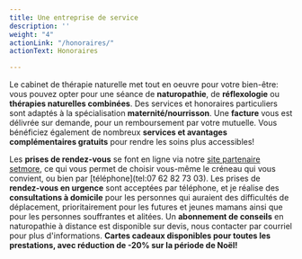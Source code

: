 ```yaml
---
title: Une entreprise de service
description: ''
weight: "4"
actionLink: "/honoraires/"
actionText: Honoraires

---
```

Le cabinet de thérapie naturelle met tout en oeuvre pour votre bien-être: vous pouvez opter pour une séance de **naturopathie**, de **réflexologie** ou **thérapies naturelles combinées**. Des services et honoraires particuliers sont adaptés à la spécialisation **maternité/nourrisson**. Une **facture** vous est délivrée sur demande, pour un remboursement par votre mutuelle. Vous bénéficiez également de nombreux  **services et avantages complémentaires gratuits** pour rendre les soins plus accessibles!

Les **prises de rendez-vous** se font en ligne via notre [site partenaire setmore](https://thenat.setmore.com/services), ce qui vous permet de choisir vous-même le créneau qui vous convient, ou bien par [téléphone](tel:07 62 82 73 03). Les prises de **rendez-vous en urgence** sont acceptées par téléphone, et je réalise des **consultations à domicile** pour les personnes qui auraient des difficultés de déplacement, prioritairement pour les futures et jeunes mamans ainsi que pour les personnes souffrantes et alitées. Un **abonnement de conseils** en naturopathie à distance est disponible sur devis, nous contacter par courriel pour plus d'informations. **Cartes cadeaux disponibles pour toutes les prestations, avec réduction de -20% sur la période de Noël!**